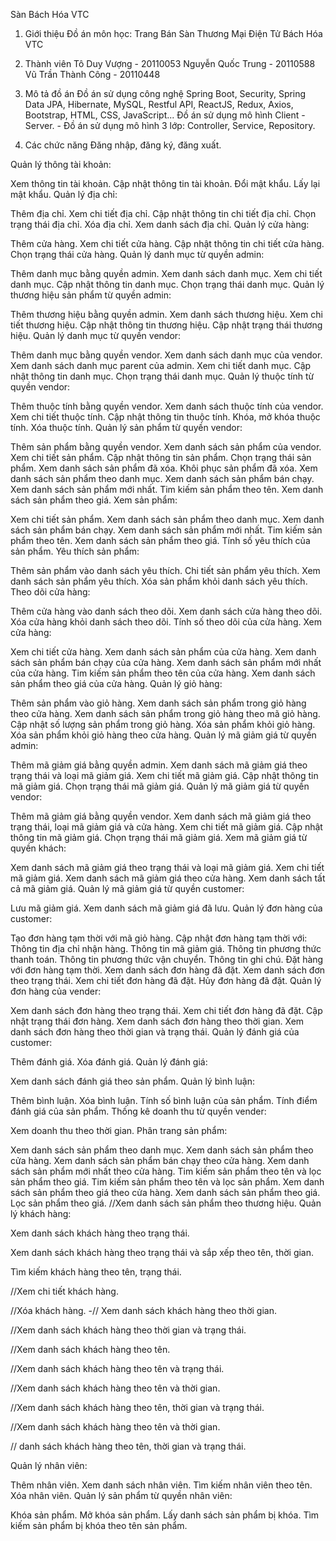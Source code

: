 Sàn Bách Hóa VTC
1. Giới thiệu
Đồ án môn học: Trang Bán Sàn Thương Mại Điện Tử Bách Hóa VTC

2. Thành viên
Tô Duy Vượng - 20110053
Nguyễn Quốc Trung - 20110588
Vũ Trần Thành Công - 20110448
3. Mô tả đồ án
Đồ án sử dụng công nghệ Spring Boot, Security, Spring Data JPA, Hibernate, MySQL, Restful API, ReactJS, Redux, Axios, Bootstrap, HTML, CSS, JavaScript...
Đồ án sử dụng mô hình Client - Server. - Đồ án sử dụng mô hình 3 lớp: Controller, Service, Repository.
4. Các chức năng
Đăng nhập, đăng ký, đăng xuất.

Quản lý thông tài khoản:

Xem thông tin tài khoản.
Cập nhật thông tin tài khoản.
Đổi mật khẩu.
Lấy lại mật khẩu.
Quản lý địa chỉ:

Thêm địa chỉ.
Xem chi tiết địa chỉ.
Cập nhật thông tin chi tiết địa chỉ.
Chọn trạng thái địa chỉ.
Xóa địa chỉ.
Xem danh sách địa chỉ.
Quản lý cửa hàng:

Thêm cửa hàng.
Xem chi tiết cửa hàng.
Cập nhật thông tin chi tiết cửa hàng.
Chọn trạng thái cửa hàng.
Quản lý danh mục từ quyền admin:

Thêm danh mục bằng quyền admin.
Xem danh sách danh mục.
Xem chi tiết danh mục.
Cập nhật thông tin danh mục.
Chọn trạng thái danh mục.
Quản lý thương hiệu sản phẩm từ quyền admin:

Thêm thương hiệu bằng quyền admin.
Xem danh sách thương hiệu.
Xem chi tiết thương hiệu.
Cập nhật thông tin thương hiệu.
Cập nhật trạng thái thương hiệu.
Quản lý danh mục từ quyền vendor:

Thêm danh mục bằng quyền vendor.
Xem danh sách danh mục của vendor.
Xem danh sách danh mục parent của admin.
Xem chi tiết danh mục.
Cập nhật thông tin danh mục.
Chọn trạng thái danh mục.
Quản lý thuộc tính từ quyền vendor:

Thêm thuộc tính bằng quyền vendor.
Xem danh sách thuộc tính của vendor.
Xem chi tiết thuộc tính.
Cập nhật thông tin thuộc tính.
Khóa, mở khóa thuộc tính.
Xóa thuộc tính.
Quản lý sản phẩm từ quyền vendor:

Thêm sản phẩm bằng quyền vendor.
Xem danh sách sản phẩm của vendor.
Xem chi tiết sản phẩm.
Cập nhật thông tin sản phẩm.
Chọn trạng thái sản phẩm.
Xem danh sách sản phẩm đã xóa.
Khôi phục sản phẩm đã xóa.
Xem danh sách sản phẩm theo danh mục.
Xem danh sách sản phẩm bán chạy.
Xem danh sách sản phẩm mới nhất.
Tim kiếm sản phẩm theo tên.
Xem danh sách sản phẩm theo giá.
Xem sản phẩm:

Xem chi tiết sản phẩm.
Xem danh sách sản phẩm theo danh mục.
Xem danh sách sản phẩm bán chạy.
Xem danh sách sản phẩm mới nhất.
Tim kiếm sản phẩm theo tên.
Xem danh sách sản phẩm theo giá.
Tính số yêu thích của sản phẩm.
Yêu thích sản phẩm:

Thêm sản phẩm vào danh sách yêu thích.
Chi tiết sản phẩm yêu thích.
Xem danh sách sản phẩm yêu thích.
Xóa sản phẩm khỏi danh sách yêu thích.
Theo dõi cửa hàng:

Thêm cửa hàng vào danh sách theo dõi.
Xem danh sách cửa hàng theo dõi.
Xóa cửa hàng khỏi danh sách theo dõi.
Tính số theo dõi của cửa hàng.
Xem cửa hàng:

Xem chi tiết cửa hàng.
Xem danh sách sản phẩm của cửa hàng.
Xem danh sách sản phẩm bán chạy của cửa hàng.
Xem danh sách sản phẩm mới nhất của cửa hàng.
Tim kiếm sản phẩm theo tên của cửa hàng.
Xem danh sách sản phẩm theo giá của cửa hàng.
Quản lý giỏ hàng:

Thêm sản phẩm vào giỏ hàng.
Xem danh sách sản phẩm trong giỏ hàng theo cửa hàng.
Xem danh sách sản phẩm trong giỏ hàng theo mã giỏ hàng.
Cập nhật số lượng sản phẩm trong giỏ hàng.
Xóa sản phẩm khỏi giỏ hàng.
Xóa sản phẩm khỏi giỏ hàng theo cửa hàng.
Quản lý mã giảm giá từ quyền admin:

Thêm mã giảm giá bằng quyền admin.
Xem danh sách mã giảm giá theo trạng thái và loại mã giảm giá.
Xem chi tiết mã giảm giá.
Cập nhật thông tin mã giảm giá.
Chọn trạng thái mã giảm giá.
Quản lý mã giảm giá từ quyền vendor:

Thêm mã giảm giá bằng quyền vendor.
Xem danh sách mã giảm giá theo trạng thái, loại mã giảm giá và cửa hàng.
Xem chi tiết mã giảm giá.
Cập nhật thông tin mã giảm giá.
Chọn trạng thái mã giảm giá.
Xem mã giảm giá từ quyền khách:

Xem danh sách mã giảm giá theo trạng thái và loại mã giảm giá.
Xem chi tiết mã giảm giá.
Xem danh sách mã giảm giá theo cửa hàng.
Xem danh sách tất cả mã giảm giá.
Quản lý mã giảm giá từ quyền customer:

Lưu mã giảm giá.
Xem danh sách mã giảm giá đã lưu.
Quản lý đơn hàng của customer:

Tạo đơn hàng tạm thời với mã giỏ hàng.
Cập nhật đơn hàng tạm thời với:
Thông tin địa chỉ nhận hàng.
Thông tin mã giảm giá.
Thông tin phương thức thanh toán.
Thông tin phương thức vận chuyển.
Thông tin ghi chú.
Đặt hàng với đơn hàng tạm thời.
Xem danh sách đơn hàng đã đặt.
Xem danh sách đơn theo trạng thái.
Xem chi tiết đơn hàng đã đặt.
Hủy đơn hàng đã đặt.
Quản lý đơn hàng của vender:

Xem danh sách đơn hàng theo trạng thái.
Xem chi tiết đơn hàng đã đặt.
Cập nhật trạng thái đơn hàng.
Xem danh sách đơn hàng theo thời gian.
Xem danh sách đơn hàng theo thời gian và trạng thái.
Quản lý đánh giá của customer:

Thêm đánh giá.
Xóa đánh giá.
Quản lý đánh giá:

Xem danh sách đánh giá theo sản phẩm.
Quản lý bình luận:

Thêm bình luận.
Xóa bình luận.
Tính số bình luận của sản phẩm.
Tính điểm đánh giá của sản phẩm.
Thống kê doanh thu từ quyền vender:

Xem doanh thu theo thời gian.
Phân trang sản phẩm:

Xem danh sách sản phẩm theo danh mục.
Xem danh sách sản phẩm theo cửa hàng.
Xem danh sách sản phẩm bán chạy theo cửa hàng.
Xem danh sách sản phẩm mới nhất theo cửa hàng.
Tim kiếm sản phẩm theo tên và lọc sản phẩm theo giá.
Tim kiếm sản phẩm theo tên và lọc sản phẩm.
Xem danh sách sản phẩm theo giá theo cửa hàng.
Xem danh sách sản phẩm theo giá.
Lọc sản phẩm theo giá.
//Xem danh sách sản phẩm theo thương hiệu.
Quản lý khách hàng:

Xem danh sách khách hàng theo trạng thái.

Xem danh sách khách hàng theo trạng thái và sắp xếp theo tên, thời gian.

Tìm kiếm khách hàng theo tên, trạng thái.

//Xem chi tiết khách hàng.

//Xóa khách hàng. -// Xem danh sách khách hàng theo thời gian.

//Xem danh sách khách hàng theo thời gian và trạng thái.

//Xem danh sách khách hàng theo tên.

//Xem danh sách khách hàng theo tên và trạng thái.

//Xem danh sách khách hàng theo tên và thời gian.

//Xem danh sách khách hàng theo tên, thời gian và trạng thái.

//Xem danh sách khách hàng theo tên và thời gian.

// danh sách khách hàng theo tên, thời gian và trạng thái.

Quản lý nhân viên:

Thêm nhân viên.
Xem danh sách nhân viên.
Tìm kiếm nhân viên theo tên.
Xóa nhân viên.
Quản lý sản phẩm từ quyền nhân viên:

Khóa sản phẩm.
Mở khóa sản phẩm.
Lấy danh sách sản phẩm bị khóa.
Tìm kiếm sản phẩm bị khóa theo tên sản phẩm.
